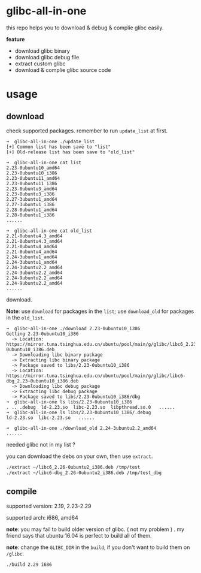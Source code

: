 # glibc-all-in-one

this repo helps you to download & debug & complie glibc easily.

__feature__

- download glibc binary
- download glibc debug file
- extract custom glibc
- download & complie glibc source code


# usage

## download
check supported packages. remember to run `update_list` at first.

```
➜  glibc-all-in-one ./update_list
[+] Common list has been save to "list"
[+] Old-release list has been save to "old_list"

➜  glibc-all-in-one cat list
2.23-0ubuntu10_amd64
2.23-0ubuntu10_i386
2.23-0ubuntu11_amd64
2.23-0ubuntu11_i386
2.23-0ubuntu3_amd64
2.23-0ubuntu3_i386
2.27-3ubuntu1_amd64
2.27-3ubuntu1_i386
2.28-0ubuntu1_amd64
2.28-0ubuntu1_i386
......

➜  glibc-all-in-one cat old_list
2.21-0ubuntu4.3_amd64
2.21-0ubuntu4.3_amd64
2.21-0ubuntu4_amd64
2.21-0ubuntu4_amd64
2.24-3ubuntu1_amd64
2.24-3ubuntu1_amd64
2.24-3ubuntu2.2_amd64
2.24-3ubuntu2.2_amd64
2.24-9ubuntu2.2_amd64
2.24-9ubuntu2.2_amd64
......
```

download. 

__Note__: use `download` for packages in the `list`; use `download_old` for packages in the `old_list`.

```
➜  glibc-all-in-one ./download 2.23-0ubuntu10_i386
Getting 2.23-0ubuntu10_i386
  -> Location: https://mirror.tuna.tsinghua.edu.cn/ubuntu/pool/main/g/glibc/libc6_2.23-0ubuntu10_i386.deb
  -> Downloading libc binary package
  -> Extracting libc binary package
  -> Package saved to libs/2.23-0ubuntu10_i386
  -> Location: https://mirror.tuna.tsinghua.edu.cn/ubuntu/pool/main/g/glibc/libc6-dbg_2.23-0ubuntu10_i386.deb
  -> Downloading libc debug package
  -> Extracting libc debug package
  -> Package saved to libs/2.23-0ubuntu10_i386/dbg
➜  glibc-all-in-one ls libs/2.23-0ubuntu10_i386
. .. .debug  ld-2.23.so  libc-2.23.so  libpthread.so.0   ......
➜  glibc-all-in-one ls libs/2.23-0ubuntu10_i386/.debug
ld-2.23.so  libc-2.23.so   ......
```

```
➜  glibc-all-in-one ./download_old 2.24-3ubuntu2.2_amd64
......
```

needed glibc not in my list ?

you can download the debs on your own, then use `extract`.

```sh
./extract ~/libc6_2.26-0ubuntu2_i386.deb /tmp/test
./extract ~/libc6-dbg_2.26-0ubuntu2_i386.deb /tmp/test_dbg
```

## compile

supported version: 2.19, 2.23-2.29

supported arch: i686, amd64

__note__: you may fail to build older version of glibc. ( not my problem ) . my friend says that ubuntu 16.04 is perfect to build all of them.

__note__: change the `GLIBC_DIR` in the `build`, if you don't want to build them on `/glibc`.

```sh
./build 2.29 i686
```
